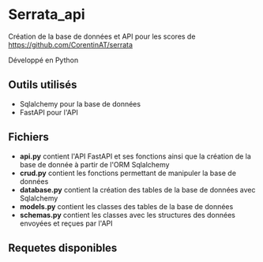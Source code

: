 # Serrata_api

Création de la base de données et API pour les scores de https://github.com/CorentinAT/serrata

Développé en Python

## Outils utilisés

- Sqlalchemy pour la base de données
- FastAPI pour l'API

## Fichiers

- **api.py** contient l'API FastAPI et ses fonctions ainsi que la création de la base de donnée à partir de l'ORM Sqlalchemy
- **crud.py** contient les fonctions permettant de manipuler la base de données
- **database.py** contient la création des tables de la base de données avec Sqlalchemy
- **models.py** contient les classes des tables de la base de données
- **schemas.py** contient les classes avec les structures des données envoyées et reçues par l'API

## Requetes disponibles


